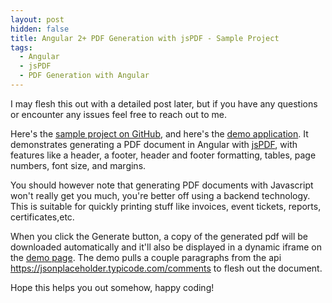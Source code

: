 ```yaml
---
layout: post
hidden: false
title: Angular 2+ PDF Generation with jsPDF - Sample Project
tags:
  - Angular
  - jsPDF
  - PDF Generation with Angular
---
```

I may flesh this out with a detailed post later, but if you have any questions or encounter any issues feel free to reach out to me.

Here's the [sample project on GitHub](https://github.com/leonelngande/javascript-pdf-generation-with-angular), and here's the [demo application](https://leonelngande.github.io/javascript-pdf-generation-with-angular/). It demonstrates generating a PDF document in Angular with [jsPDF](https://github.com/MrRio/jsPDF), with features like a header, a footer, header and footer formatting, tables, page numbers, font size, and margins.

You should however note that generating PDF documents with Javascript won't really get you much, you're better off using a backend technology. This is suitable for quickly printing stuff like invoices, event tickets, reports, certificates,etc.

When you click the Generate button, a copy of the generated pdf will be downloaded automatically and it'll also be displayed in a dynamic iframe on the [demo page](https://leonelngande.github.io/javascript-pdf-generation-with-angular/). The demo pulls a couple paragraphs from the api https://jsonplaceholder.typicode.com/comments to flesh out the document.

Hope this helps you out somehow, happy coding!
